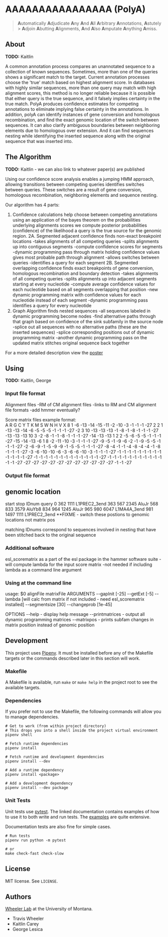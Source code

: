 # AAAAAAAAAAAAAAAA (PolyA)

> **A**utomatically **A**djudicate **A**ny **A**nd **A**ll **A**rbitrary
> **A**nnotations, **A**stutely > **A**djoin **A**butting **A**lignments,
> **A**nd **A**lso **A**mputate **A**nything **A**miss.

## About

**TODO:** Kaitlin

A common annotation process compares an unannotated sequence to a collection of known sequences.
Sometimes, more than one of the queries shows a significant match to the target. Current 
annotation processes choose the 'true' match based on highest alignment score. In databases
with highly similar sequences, more than one query may match with high alignment scores, this
method is no longer reliable because it is possible that either query is the true sequence, and 
it falsely implies certainty in the true match. PolyA produces confidence estimates for 
competing annotations to eliminate implying false certainty in the annotations. In addition, 
polyA can identify instances of gene conversion and homologous recombination, and find the 
exact genomic location of the switch between sequences. It can also clarify ambiguous boundaries
between neighboring elements due to homologous over extension. And it can find sequences nesting
while identifying the inserted sequence along with the original sequence that was inserted into.


## The Algorithm

**TODO:** Kaitlin - we can also link to whatever paper(s) are published

Using our confidence score analysis enables a jumping HMM approach, allowing transitions between
competing queries identifies switches between queries. These switches are a result of gene
conversion, homologous recombination, neighboring elements and sequence nesting.

Our algorithm has 4 parts: 

1. Confidence calculations help choose between competing annotations
	using an application of the bayes theorem on the probabilities underlying alignments scores
	we compute posterior probabilities (confidence) of the likelihood a query is the true
	source for the genomic region.
2A. Segmented adjacent confidence finds non-exact breakpoint locations
	-takes alignments of all competing queries
	-splits alignments up into contiguous segments
	-compute confidence scores for segments 
	-dynamic programming pass through matrix holding confidence values gives most probable
	path through alignment
	-allows switches between queries
	-identifies a query for each segment
2B. Segmented overlapping confidence finds exact breakpoints of gene conversion, homologous 
recombination and boundary detection
	-takes alignments of all competing queries
	-splits alignments up into adjacent segments starting at every nucleotide
	-compute average confidence values for each nucleotide based on all segments overlapping
	that position
	-new dynamic programming matrix with confidence values for each nucleotide instead
	of each segment
	-dynamic programming pass identifies a query for every nucleotide
3. Graph Algorithm finds nested sequences
	-all sequences labeled in dynamic programming become nodes
	-find alternative paths through that graph based on confidence of the sink subfamily
	in the source node
	-splice out all sequences with no alternative paths (these are the inserted sequences)
	-splice corresponding positions out of dynamic programming matrix
	-another dynamic programming pass on the updated matrix stitches original sequence back 
	together
	
For a more detailed description view the [poster](/supporting_materials/AlgorithmPoster.pdf)

## Using

**TODO:** Kaitlin, George


### Input file format
	
Alignment files
	-RM of CM alignment files 
	-links to RM and CM alignment file formats
	-add hmmer eventually?
	
Score matrix files
example format:		
  A   R   G   C   Y   T   K   M   S   W   N   H   V   X
  8   1  -6 -13 -14 -15 -11  -2 -10  -3  -1  -1  -1 -27
  2   2   1 -13 -13 -14  -6  -5  -5  -5  -1  -1  -1 -27
 -2   3  10 -13 -13 -13  -1  -8  -1  -8  -1  -1  -1 -27
-13 -13 -13  10   3  -2  -8  -1  -1  -8  -1  -1  -1 -27
-14 -13 -13   1   2   2  -5  -6  -5  -5  -1  -1  -1 -27
-15 -14 -13  -6   1   8  -2 -11 -10  -3  -1  -1  -1 -27
 -9  -5  -1  -9  -6  -2  -1  -9  -5  -5  -1  -1  -1 -27
 -2  -6  -9  -1  -5  -9  -9  -1  -5  -5  -1  -1  -1 -27
 -8  -4  -1  -1  -4  -8  -4  -4  -1  -8  -1  -1  -1 -27
 -3  -6 -10 -10  -6  -3  -6  -6 -10  -3  -1  -1  -1 -27
 -1  -1  -1  -1  -1  -1  -1  -1  -1  -1  -1  -1  -1 -27
 -1  -1  -1  -1  -1  -1  -1  -1  -1  -1  -1  -1  -1 -27
 -1  -1  -1  -1  -1  -1  -1  -1  -1  -1  -1  -1  -1 -27
-27 -27 -27 -27 -27 -27 -27 -27 -27 -27 -27  -1  -1 -27


### Output file format

genomic location
----------------
start stop	IDnum	query
0	362		1111	L1PREC2_3end
363	567	2345	AluJr
568	833	3579	AluYb8
834	964	1245	AluJr
965	980	6047	L1MA4A_3end
981	1497	1111	L1PREC2_3end
**FIXME - switch these postions to genomic locations not matrix pos 

matching IDnums correspond to sequences involved in nesting that have been stitched back to 
the original sequence 


### Additional software

esl_scorematrix as a part of the esl package in the hammer software suite
	-will compute lambda for the input score matrix
	-not needed if including lambda as a command line argument

### Using at the command line

usage: $0 alignFile matrixFile
ARGUMENTS
	--gapInit [-25]
	--getExt [-5]
	--lambda [will calc from matrix if not included - need esl_scorematrix installed]
	--segmentsize [30]
	--changeprob [1e-45]
	
OPTIONS
	--help - display help message
	--printmatrices - output all dynamic programming matrices
	--matrixpos - prints subfam changes in matrix position instead of genomic position
	


## Development

This project uses [Pipenv](https://pipenv.readthedocs.io/en/latest/). It must be installed before
any of the Makefile targets or the commands described later in this section will work.

### Makefile

A Makefile is available, run `make` or `make help` in the project root to see the available targets.

### Dependencies

If you prefer not to use the Makefile, the following commands will allow you to manage dependencies.

```
# Get to work (from within project directory)
# This drops you into a shell inside the project virtual environment
pipenv shell

# Fetch runtime dependencies
pipenv install

# Fetch runtime and development dependencies
pipenv install --dev

# Add a runtime dependency
pipenv install <package>

# Add a development dependency
pipenv install --dev package
```

### Unit Tests

Unit tests use [pytest](https://pytest.org/en/latest/). The linked
documentation contains examples of how to use it to both write and run tests.
The [examples](https://pytest.org/en/latest/example/index.html) are quite
extensive.

Documentation tests are also fine for simple cases.

```
# Run tests
pipenv run python -m pytest

# or
make check-fast check-slow
```

## License

MIT license. See `LICENSE`.

## Authors

[Wheeler Lab](http://wheelerlab.org) at the University of Montana.

  - Travis Wheeler
  - Kaitlin Carey
  - George Lesica

